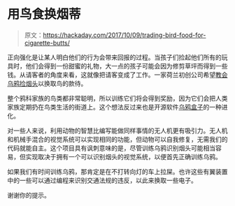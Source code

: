# 用鸟食换烟蒂

> 原文：<https://hackaday.com/2017/10/09/trading-bird-food-for-cigarette-butts/>

正向强化是让某人明白他们的行为会带来回报的过程。当孩子们捡起他们所有的玩具时，他们会得到一份甜蜜的礼物，大一点的孩子可能会因为修剪草坪而得到一些钱。从请客者的角度来看，这就像把请客变成了工作。一家荷兰初创公司希望[教会乌鸦捡烟头](http://designboom.com/technology/crowded-cities-crows-cigarette-butts-10-07-2017/)以换取鸟的款待。

整个鸦科家族的鸟类都非常聪明，所以训练它们将会得到奖励，因为它们会把人类家族定期扔在鸟类生活的街道上。这个想法反过来也是开源软件[乌鸦盒子](http://hackaday.com/2013/12/29/the-crowbox-turns-crows-into-a-cash-machine/)的一种进化。

对一些人来说，利用动物的智慧比编写能做同样事情的无人机更有吸引力。无人机和机械手混合的视觉系统可以实现相同的功能，但动物可以自我修复，无需我们的代码就能自主。这个项目具有讽刺意味的是，尽管训练乌鸦识别烟头可能相当容易，但实现取决于拥有一个可以识别烟头的视觉系统，以便首先正确训练乌鸦。

如果我们有时间训练乌鸦，那肯定是在不打转向灯的车上拉屎。也许这些有翼装置中的一些可以通过编程来识别交通法规的违反，以此来换取一些电子。

谢谢你的提示。